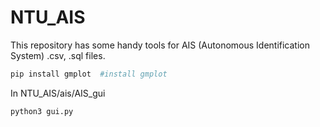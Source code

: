 # NTU_AIS
This repository has some handy tools for AIS (Autonomous Identification System) .csv, .sql files. 



 
```bash 
pip install gmplot  #install gmplot

```

In NTU_AIS/ais/AIS_gui  

```bash 
python3 gui.py
```
